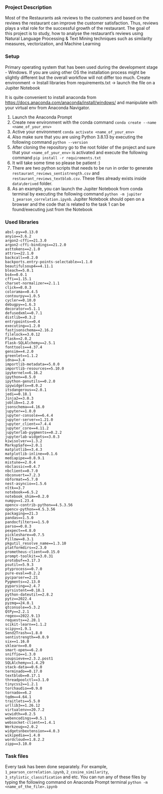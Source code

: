 ### Project Description
Most of the Restaurants ask reviews to the customers and based on the reviews the restaurant can improve
the customer satisfaction. Thus, reviews plays a vital role for the
successful growth of the restaurant.
The goal of this project is to study, how to analyse the
restaurant’s reviews using Natural Language Processing & Text
Mining techniques such as similarity measures, vectorization, and
Machine Learning

### Setup
Primary operating system that has been used during the development stage - Windows. If you are using other OS the installation process might be
slightly different but the overall workflow will not differ too much. Create environment -> Install libraries from requirements.txt -> launch the file on a Jupiter Notebook

It is quite convenient to install anaconda from https://docs.anaconda.com/anaconda/install/windows/
and manipulate with your virtual env from Anaconda Navigator.

  1. Launch the Anaconda Prompt
  2. Create new environment with the conda command ```conda create --name <name_of_your_env>```
  3. Active your environment ```conda activate <name_of_your_env>```
  4. Also make sure that you are using Python 3.8.13 by executing the following command ```python --version```
  5. After cloning the repository go to the root folder of the project and sure that your ```<name_of_your_env>``` is activated and execute the following command ```pip install -r requirements.txt```
  6. It will take some time so please be patient :)
  7. There are two python scripts that needs to be run in order to generate ```restaurant_reviews_sentistrength.csv``` and ```restaurant_reviews_textblob.csv```. These files already exists inside ```data\derived``` folder.
  8. As an example, you can launch the Jupiter Notebook from conda terminal by executing the following command ```python -m jupiter 1_pearson_correlation.ipynb```. Jupiter Notebook should open on a browser and the code that is related to the task 1 can be found/executing just from the Notebook

### Used libraries
```
absl-py==0.13.0
anyio==3.6.2
argon2-cffi==21.3.0
argon2-cffi-bindings==21.2.0
asttokens==2.1.0
attrs==22.1.0
backcall==0.2.0
backports.entry-points-selectable==1.1.0
beautifulsoup4==4.11.1
bleach==5.0.1
bs4==0.0.1
cffi==1.15.1
charset-normalizer==2.1.1
click==8.0.3
colorama==0.4.5
contourpy==1.0.5
cycler==0.10.0
debugpy==1.6.3
decorator==5.1.1
defusedxml==0.7.1
distlib==0.3.2
entrypoints==0.4
executing==1.2.0
fastjsonschema==2.16.2
filelock==3.0.12
Flask==2.0.2
Flask-SQLAlchemy==2.5.1
fonttools==4.37.4
gensim==4.2.0
greenlet==1.1.2
idna==3.4
importlib-metadata==5.0.0
importlib-resources==5.10.0
ipykernel==6.16.2
ipython==8.5.0
ipython-genutils==0.2.0
ipywidgets==8.0.2
itsdangerous==2.0.1
jedi==0.18.1
Jinja2==3.0.3
joblib==1.2.0
jsonschema==4.16.0
jupyter==1.0.0
jupyter-console==6.4.4
jupyter-server==1.21.0
jupyter_client==7.4.4
jupyter_core==4.11.2
jupyterlab-pygments==0.2.2
jupyterlab-widgets==3.0.3
kiwisolver==1.3.2
MarkupSafe==2.0.1
matplotlib==3.4.3
matplotlib-inline==0.1.6
mediapipe==0.8.9.1
mistune==2.0.4
nbclassic==0.4.7
nbclient==0.7.0
nbconvert==7.2.3
nbformat==5.7.0
nest-asyncio==1.5.6
nltk==3.7
notebook==6.5.2
notebook_shim==0.2.0
numpy==1.23.4
opencv-contrib-python==4.5.3.56
opencv-python==4.5.3.56
packaging==21.3
pandas==1.5.0
pandocfilters==1.5.0
parso==0.8.3
pexpect==4.8.0
pickleshare==0.7.5
Pillow==8.3.1
pkgutil_resolve_name==1.3.10
platformdirs==2.3.0
prometheus-client==0.15.0
prompt-toolkit==3.0.31
protobuf==3.17.3
psutil==5.9.3
ptyprocess==0.7.0
pure-eval==0.2.2
pycparser==2.21
Pygments==2.13.0
pyparsing==2.4.7
pyrsistent==0.18.1
python-dateutil==2.8.2
pytz==2022.4
pyzmq==24.0.1
qtconsole==5.3.2
QtPy==2.2.1
regex==2022.9.13
requests==2.28.1
scikit-learn==1.1.2
scipy==1.9.1
Send2Trash==1.8.0
sentistrength==0.0.9
six==1.16.0
sklearn==0.0
smart-open==6.2.0
sniffio==1.3.0
soupsieve==2.3.2.post1
SQLAlchemy==1.4.29
stack-data==0.6.0
terminado==0.17.0
textblob==0.17.1
threadpoolctl==3.1.0
tinycss2==1.2.1
torchaudio==0.9.0
tornado==6.2
tqdm==4.64.1
traitlets==5.5.0
urllib3==1.26.12
virtualenv==20.7.2
wcwidth==0.2.5
webencodings==0.5.1
websocket-client==1.4.1
Werkzeug==2.0.2
widgetsnbextension==4.0.3
wikipedia==1.4.0
wordcloud==1.8.2.2
zipp==3.10.0
```

### Task files
Every task has been done separately. For example,
```1_pearson_correlation.ipynb```, ```2_cosine_similarity```, ```3_stylistic_classification``` and etc.
You can run any of these files by typing the following command on Anaconda Prompt terminal
```python -m <name_of_the_file>.ipynb```
